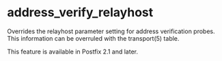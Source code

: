 # address_verify_relayhost 


Overrides the relayhost parameter setting for address verification
probes. This information can be overruled with the transport(5) table.



This feature is available in Postfix 2.1 and later.



